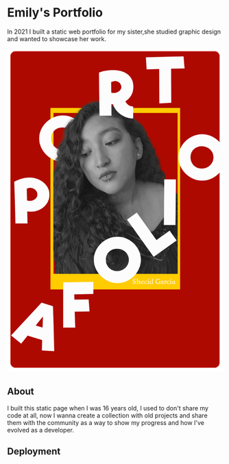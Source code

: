 # Emily's Portfolio

In 2021 I built a static web portfolio for my sister,she studied graphic design and wanted to showcase her work.

![Emily's Portfolio](./Images/Emi_Portafolio.png)


## About

I built this static page when I was 16 years old, I used to don't share my code at all, now I wanna create a collection with old projects and share them with the community as a way to show my progress and how I've evolved as a developer.

## Deployment
